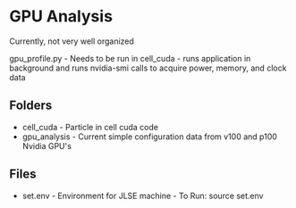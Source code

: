 # GPU Analysis
Currently, not very well organized 

gpu\_profile.py	- Needs to be run in cell\_cuda - runs application in background and runs nvidia-smi calls to acquire power, memory, and clock data

## Folders
* cell\_cuda - Particle in cell cuda code 
* gpu\_analysis	- Current simple configuration data from v100 and p100 Nvidia GPU's

## Files
* set.env - Environment for JLSE machine - To Run: source set.env  	 
